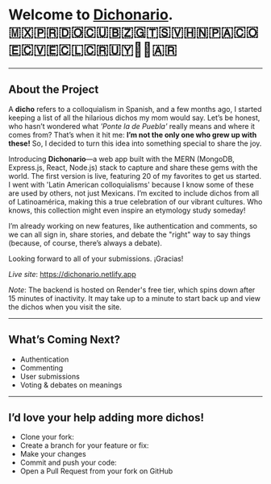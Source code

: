 # Welcome to [Dichonario](https://dichonario.netlify.app).<br>🇲🇽🇵🇷🇩🇴🇨🇺🇧🇿🇬🇹🇸🇻🇭🇳🇵🇦🇨🇴🇪🇨🇻🇪🇨🇱🇨🇷🇺🇾🏳️‍⚧️🇦🇷<br>


---

## About the Project
A **dicho** refers to a colloquialism in Spanish, and a few months ago, I started keeping a list of all the hilarious dichos my mom would say. Let’s be honest, who hasn’t wondered what _'Ponte la de Puebla'_ really means and where it comes from? That’s when it hit me: **I’m not the only one who grew up with these!** So, I decided to turn this idea into something special to share the joy.

Introducing **Dichonario**—a web app built with the MERN (MongoDB, Express.js, React, Node.js) stack to capture and share these gems with the world. The first version is live, featuring 20 of my favorites to get us started. I went with 'Latin American colloquialisms' because I know some of these are used by others, not just Mexicans. I’m excited to include dichos from all of Latinoamérica, making this a true celebration of our vibrant cultures. Who knows, this collection might even inspire an etymology study someday!

I’m already working on new features, like authentication and comments, so we can all sign in, share stories, and debate the "right" way to say things (because, of course, there’s always a debate).

Looking forward to all of your submissions. ¡Gracias!

_Live site_: https://dichonario.netlify.app

_Note_: The backend is hosted on Render's free tier, which spins down after 15 minutes of inactivity. It may take up to a minute to start back up and view the dichos when you visit the site.

---

## What’s Coming Next?

- Authentication
- Commenting
- User submissions
- Voting & debates on meanings

---

## I’d love your help adding more dichos!
- Clone your fork:
- Create a branch for your feature or fix:
- Make your changes
- Commit and push your code:
- Open a Pull Request from your fork on GitHub